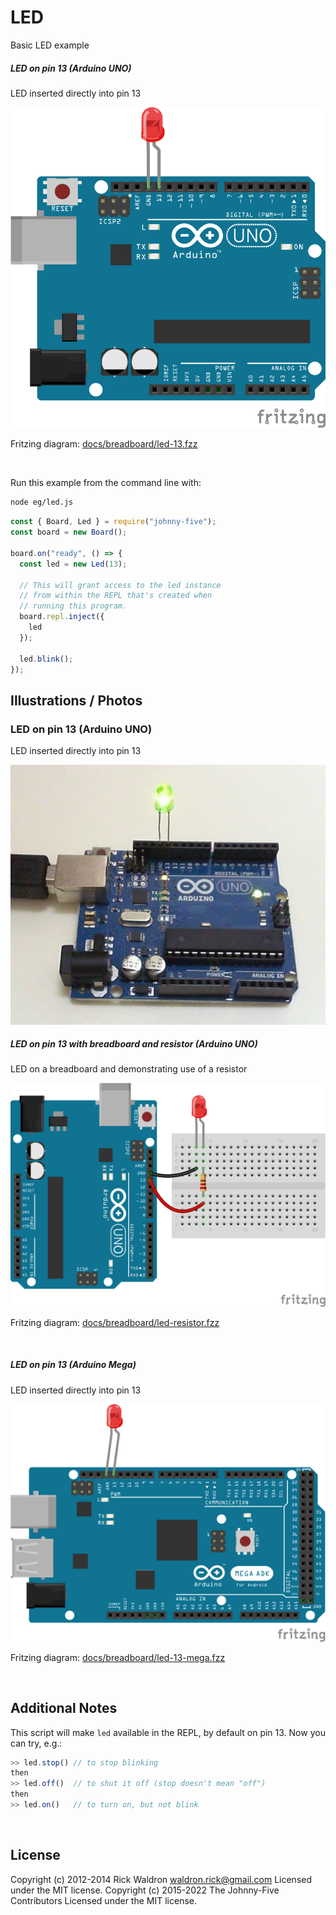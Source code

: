 <!--remove-start-->

# LED

<!--remove-end-->


Basic LED example





##### LED on pin 13 (Arduino UNO)


LED inserted directly into pin 13


![docs/breadboard/led-13.png](breadboard/led-13.png)<br>

Fritzing diagram: [docs/breadboard/led-13.fzz](breadboard/led-13.fzz)

&nbsp;




Run this example from the command line with:
```bash
node eg/led.js
```


```javascript
const { Board, Led } = require("johnny-five");
const board = new Board();

board.on("ready", () => {
  const led = new Led(13);

  // This will grant access to the led instance
  // from within the REPL that's created when
  // running this program.
  board.repl.inject({
    led
  });

  led.blink();
});

```


## Illustrations / Photos


### LED on pin 13 (Arduino UNO)


LED inserted directly into pin 13


![docs/images/led.jpg](images/led.jpg)  

##### LED on pin 13 with breadboard and resistor (Arduino UNO)


LED on a breadboard and demonstrating use of a resistor


![docs/breadboard/led-resistor.png](breadboard/led-resistor.png)<br>

Fritzing diagram: [docs/breadboard/led-resistor.fzz](breadboard/led-resistor.fzz)

&nbsp;
##### LED on pin 13 (Arduino Mega)


LED inserted directly into pin 13


![docs/breadboard/led-13-mega.png](breadboard/led-13-mega.png)<br>

Fritzing diagram: [docs/breadboard/led-13-mega.fzz](breadboard/led-13-mega.fzz)

&nbsp;





## Additional Notes
This script will make `led` available in the REPL, by default on pin 13.
Now you can try, e.g.:
```js
>> led.stop() // to stop blinking
then
>> led.off()  // to shut it off (stop doesn't mean "off")
then
>> led.on()   // to turn on, but not blink
```

&nbsp;

<!--remove-start-->

## License
Copyright (c) 2012-2014 Rick Waldron <waldron.rick@gmail.com>
Licensed under the MIT license.
Copyright (c) 2015-2022 The Johnny-Five Contributors
Licensed under the MIT license.

<!--remove-end-->
